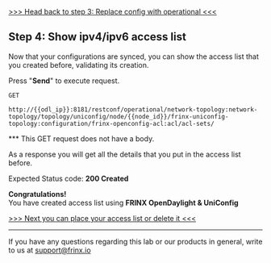 [>>> Head back to step 3: Replace config with operational <<<](3.md) 

## Step 4: Show ipv4/ipv6 access list

Now that your configurations are synced, you can show the access list that you created before, validating its creation.


Press "**Send**" to execute request.


```
GET

http://{{odl_ip}}:8181/restconf/operational/network-topology:network-topology/topology/uniconfig/node/{{node_id}}/frinx-uniconfig-topology:configuration/frinx-openconfig-acl:acl/acl-sets/
```
*** This GET request does not have a body.

As a response you will get all the details that you put in the access list before.


Expected Status code: **200 Created**

**Congratulations!** <br>
You have created access list using **FRINX OpenDaylight & UniConfig**

[>>> Next you can place your access list or delete it <<<](README.md)

---
If you have any questions regarding this lab or our products in general, write to us at [support@frinx.io](mailto:support@frinx.io)